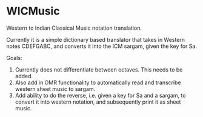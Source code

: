 # WICMusic
Western to Indian Classical Music notation translation.

Currently it is a simple dictionary based translator that takes in Western notes CDEFGABC, and converts it into the ICM sargam, given the key for Sa.

Goals:
1. Currently does not differentiate between octaves. This needs to be added.
2. Also add in OMR functionality to automatically read and transcribe western sheet music to sargam.
3. Add ability to do the reverse, i.e. given a key for Sa and a sargam, to convert it into western notation, and subsequently print it as sheet music.
